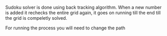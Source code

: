 Sudoku solver is done using back tracking algorithm. When a new number is added it rechecks the entire grid again, it goes on running till the end till the grid is compeletly solved.

For running the process you will need to change the path
